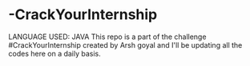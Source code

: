 # -CrackYourInternship

LANGUAGE USED: JAVA
This repo is a part of the challenge #CrackYourInternship created by Arsh goyal and I'll be updating all the codes here on a daily basis. 

